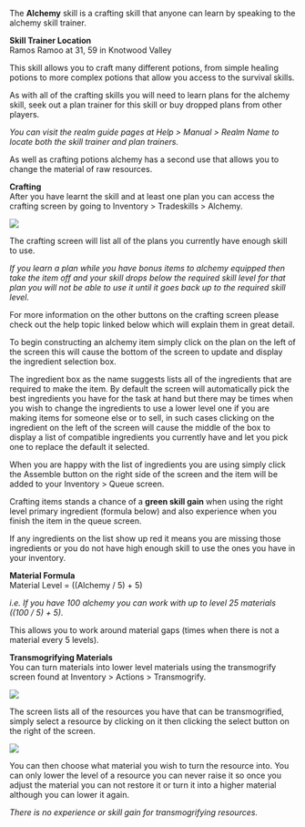 The **Alchemy** skill is a crafting skill that anyone can learn by speaking to the alchemy skill trainer.

**Skill Trainer Location**  
Ramos Ramoo at 31, 59 in Knotwood Valley

This skill allows you to craft many different potions, from simple healing potions to more complex potions that allow you access to the survival skills.

As with all of the crafting skills you will need to learn plans for the alchemy skill, seek out a plan trainer for this skill or buy dropped plans from other players.

_You can visit the realm guide pages at Help > Manual > Realm Name to locate both the skill trainer and plan trainers._

As well as crafting potions alchemy has a second use that allows you to change the material of raw resources.

**Crafting**  
After you have learnt the skill and at least one plan you can access the crafting screen by going to Inventory > Tradeskills > Alchemy.

[![](https://lohcdn.com/images/t_alchemy.jpg)](https://lohcdn.com/images/alchemy.jpg)

The crafting screen will list all of the plans you currently have enough skill to use.

_If you learn a plan while you have bonus items to alchemy equipped then take the item off and your skill drops below the required skill level for that plan you will not be able to use it until it goes back up to the required skill level._

For more information on the other buttons on the crafting screen please check out the help topic linked below which will explain them in great detail.

To begin constructing an alchemy item simply click on the plan on the left of the screen this will cause the bottom of the screen to update and display the ingredient selection box.

The ingredient box as the name suggests lists all of the ingredients that are required to make the item. By default the screen will automatically pick the best ingredients you have for the task at hand but there may be times when you wish to change the ingredients to use a lower level one if you are making items for someone else or to sell, in such cases clicking on the ingredient on the left of the screen will cause the middle of the box to display a list of compatible ingredients you currently have and let you pick one to replace the default it selected.

When you are happy with the list of ingredients you are using simply click the Assemble button on the right side of the screen and the item will be added to your Inventory > Queue screen.

Crafting items stands a chance of a **green skill gain** when using the right level primary ingredient (formula below) and also experience when you finish the item in the queue screen.

If any ingredients on the list show up red it means you are missing those ingredients or you do not have high enough skill to use the ones you have in your inventory.

**Material Formula**  
Material Level = ((Alchemy / 5) + 5)

_i.e. If you have 100 alchemy you can work with up to level 25 materials ((100 / 5) + 5)._

This allows you to work around material gaps (times when there is not a material every 5 levels).

**Transmogrifying Materials**  
You can turn materials into lower level materials using the transmogrify screen found at Inventory > Actions > Transmogrify.

[![](https://lohcdn.com/images/t_transmogrify.jpg)](https://lohcdn.com/images/transmogrify.jpg)

The screen lists all of the resources you have that can be transmogrified, simply select a resource by clicking on it then clicking the select button on the right of the screen.

[![](https://lohcdn.com/images/t_transmogrify2.jpg)](https://lohcdn.com/images/transmogrify.jpg)

You can then choose what material you wish to turn the resource into. You can only lower the level of a resource you can never raise it so once you adjust the material you can not restore it or turn it into a higher material although you can lower it again.

_There is no experience or skill gain for transmogrifying resources._